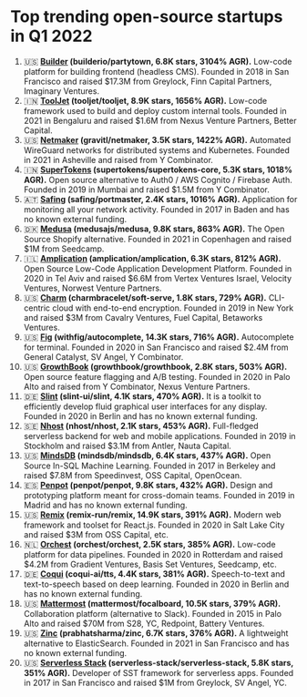 # Top trending open-source startups in Q1 2022

1. 🇺🇸 **[Builder](https://www.builder.io/) (builderio/partytown, 6.8K stars, 3104% AGR).** Low-code platform for building frontend (headless CMS). Founded in 2018 in San Francisco and raised $17.3M from Greylock, Finn Capital Partners, Imaginary Ventures.
2. 🇮🇳 **[ToolJet](https://tooljet.com/) (tooljet/tooljet, 8.9K stars, 1656% AGR).** Low-code framework used to build and deploy custom internal tools. Founded in 2021 in Bengaluru and raised $1.6M from Nexus Venture Partners, Better Capital.
3. 🇺🇸 **[Netmaker](https://www.netmaker.org/) (gravitl/netmaker, 3.5K stars, 1422% AGR).** Automated WireGuard networks for distributed systems and Kubernetes. Founded in 2021 in Asheville and raised from Y Combinator.
4. 🇮🇳 **[SuperTokens](https://supertokens.com/) (supertokens/supertokens-core, 5.3K stars, 1018% AGR).** Open source alternative to Auth0 / AWS Cognito / Firebase Auth. Founded in 2019 in Mumbai and raised $1.5M from Y Combinator.
5. 🇦🇹 **[Safing](https://safing.io/) (safing/portmaster, 2.4K stars, 1016% AGR).** Application for monitoring all your network activity. Founded in 2017 in Baden and has no known external funding.
6. 🇩🇰 **[Medusa](https://medusajs.com/) (medusajs/medusa, 9.8K stars, 863% AGR).** The Open Source Shopify alternative. Founded in 2021 in Copenhagen and raised $1M from Seedcamp.
7. 🇮🇱 **[Amplication](https://amplication.com/) (amplication/amplication, 6.3K stars, 812% AGR).** Open Source Low-Code Application Development Platform. Founded in 2020 in Tel Aviv and raised $6.6M from Vertex Ventures Israel, Velocity Ventures, Norwest Venture Partners.
8. 🇺🇸 **[Charm](https://charm.sh/) (charmbracelet/soft-serve, 1.8K stars, 729% AGR).** CLI-centric cloud with end-to-end encryption. Founded in 2019 in New York and raised $3M from Cavalry Ventures, Fuel Capital, Betaworks Ventures.
9. 🇺🇸 **[Fig](https://fig.io/) (withfig/autocomplete, 14.3K stars, 716% AGR).** Autocomplete for terminal. Founded in 2020 in San Francisco and raised $2.4M from General Catalyst, SV Angel, Y Combinator.
10. 🇺🇸 **[GrowthBook](https://www.growthbook.io/) (growthbook/growthbook, 2.8K stars, 503% AGR).** Open source feature flagging and A/B testing. Founded in 2020 in Palo Alto and raised from Y Combinator, Nexus Venture Partners.
11. 🇩🇪 **[Slint](https://slint-ui.com/) (slint-ui/slint, 4.1K stars, 470% AGR).** It is a toolkit to efficiently develop fluid graphical user interfaces for any display. Founded in 2020 in Berlin and has no known external funding.
12. 🇸🇪 **[Nhost](https://nhost.io/) (nhost/nhost, 2.1K stars, 453% AGR).** Full-fledged serverless backend for web and mobile applications. Founded in 2019 in Stockholm and raised $3.1M from Antler, Nauta Capital.
13. 🇺🇸 **[MindsDB](https://mindsdb.com/) (mindsdb/mindsdb, 6.4K stars, 437% AGR).** Open Source In-SQL Machine Learning. Founded in 2017 in Berkeley and raised $7.8M from Speedinvest, OSS Capital, OpenOcean.
14. 🇪🇸 **[Penpot](https://penpot.app/) (penpot/penpot, 9.8K stars, 432% AGR).** Design and prototyping platform meant for cross-domain teams. Founded in 2019 in Madrid and has no known external funding.
15. 🇺🇸 **[Remix](https://remix.run/) (remix-run/remix, 14.9K stars, 391% AGR).** Modern web framework and toolset for React.js. Founded in 2020 in Salt Lake City and raised $3M from OSS Capital, etc.
16. 🇳🇱 **[Orchest](https://www.orchest.io/) (orchest/orchest, 2.5K stars, 385% AGR).** Low-code platform for data pipelines. Founded in 2020 in Rotterdam and raised $4.2M from Gradient Ventures, Basis Set Ventures, Seedcamp, etc.
17. 🇩🇪 **[Coqui](https://coqui.ai/) (coqui-ai/tts, 4.4K stars, 381% AGR).** Speech-to-text and text-to-speech based on deep learning. Founded in 2020 in Berlin and has no known external funding.
18. 🇺🇸 **[Mattermost](https://mattermost.com/) (mattermost/focalboard, 10.5K stars, 379% AGR).** Collaboration platform (alternative to Slack). Founded in 2015 in Palo Alto and raised $70M from S28, YC, Redpoint, Battery Ventures.
19. 🇺🇸 **[Zinc](https://www.zinclabs.io/) (prabhatsharma/zinc, 6.7K stars, 376% AGR).** A lightweight alternative to ElasticSearch. Founded in 2021 in San Francisco and has no known external funding.
20. 🇺🇸 **[Serverless Stack](https://serverless-stack.com/) (serverless-stack/serverless-stack, 5.8K stars, 351% AGR).** Developer of SST framework for serverless apps. Founded in 2017 in San Francisco and raised $1M from Greylock, SV Angel, YC.
